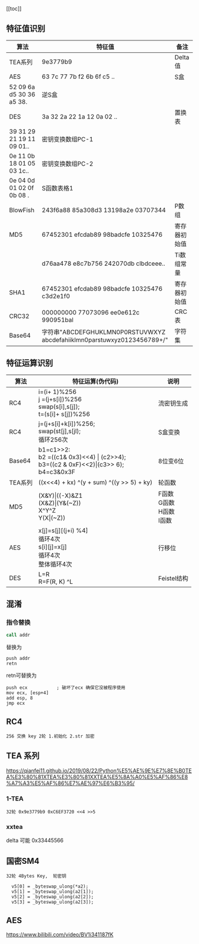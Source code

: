[[toc]]

## 特征值识别

| 算法                                   | 特征值                                                                  | 备注         |
| ---------------------------------      | -----------------------------------------------------------             | ------------ |
| TEA系列                                | 9e3779b9                                                                | Delta值      |
| AES                                    | 63 7c 77 7b f2 6b 6f c5 ..                                              | S盒          |
| 52 09 6a d5 30 36 a5 38.               | 逆S盒                                                                   |              |
| DES                                    | 3a 32 2a 22 1a 12 0a 02 ..                                              | 置换表       |
| 39 31 29 21 19 11 09 01..              | 密钥变换数组PC-1                                                        |              |
| 0e 11 0b 18 01 05 03 1c..              | 密钥变换数组PC-2                                                        |              |
| 0e 04 0d 01 02 0f 0b 08 .              | S函数表格1                                                              |              |
| BlowFish                               | 243f6a88 85a308d3 13198a2e 03707344                                     | P数组        |
| MD5                                    | 67452301 efcdab89 98badcfe 10325476                                     | 寄存器初始值 |
|                                     | d76aa478 e8c7b756 242070db clbdceee..                                 | Ti数组常量   |
| SHA1                                   | 67452301 efcdab89 98badcfe 10325476 c3d2e1f0                            | 寄存器初始值 |
| CRC32                                  | 000000000 77073096 ee0e612c 990951bal                                   | CRC表        |
| Base64                                 | 字符串"ABCDEFGHUKLMN0P0RSTUVWXYZ<br>abcdefahiiklmn0parstuwxyz0123456789+/"  | 字符集       |

## 特征运算识别

| 算法                                            | 特征运算(伪代码)                                             | 说明                    |
| ----------------------------------------------- | ------------------------------------------------------------ | ----------------------- |
| RC4                                             | i=(i+ 1)%256<br>j =(j+s[i])%256 <br>swap(s[i],s[j]);<br> t=(s[i]+ s[j])%256 | 流密钥生成 |
| RC4                                             | j=(j+s[i]+k[i])%256;<br> swap(st[j],s[jl);<br> 循环256次 | S盒变换
| Base64                                          | b1=c1>>2:<br> b2 =((c1& 0x3)<<4) \| (c2>>4);<br> b3=((c2 & 0xF)<<2)\|(c3>> 6);<br> b4=c3&0x3F | 8位变6位                |
| TEA系列                                         | ((x<<4) + kx) ^(y + sum) ^((y >> 5) + ky)                    | 轮函数                  |
| MD5                                             | (X&Y)\|((-X)&Z1<br> (X&Z)\|(Y&(~Z))<br> X^Y^Z<br> Y(X\|(~Z))                | F函数<br> G函数<br> H函数<br> I函数<br> |
| AES                                             | x[j]=s[j][(j+i) %4]<br> 循环4次<br> s[i][j]=x[j]<br> 循环4次<br> 整体循环4次 | 行移位                  |
| DES                                             | L=R<br>R=F(R, K) ^L                                             | Feistel结构             |
## 混淆
### 指令替换

```asm
call addr
```
替换为
```
push addr
retn
```
retn可替换为
```
push ecx           ; 破坏了ecx 确保它没被程序使用
mov ecx, [esp+4]
add esp, 8
jmp ecx
```

## RC4
```
256 交换 key 2轮 1.初始化 2.str 加密
```
## TEA 系列
https://qianfei11.github.io/2019/08/22/Python%E5%AE%9E%E7%8E%B0TEA%E3%80%81XTEA%E3%80%81XXTEA%E5%8A%A0%E5%AF%86%E8%A7%A3%E5%AF%86%E7%AE%97%E6%B3%95/

### 1-TEA

```
32轮 0x9e3779b9 0xC6EF3720 <<4 >>5
```

### xxtea
delta 可能  0x33445566
## 国密SM4

```
32轮 4Bytes Key,  轮密钥

  v5[0] = _byteswap_ulong(*a2);
  v5[1] = _byteswap_ulong(a2[1]);
  v5[2] = _byteswap_ulong(a2[2]);
  v5[3] = _byteswap_ulong(a2[3]);
```

## AES

https://www.bilibili.com/video/BV1i341187fK